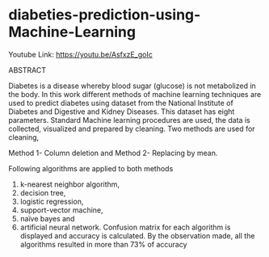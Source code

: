 # diabeties-prediction-using-Machine-Learning 

Youtube Link: https://youtu.be/AsfxzE_goIc

ABSTRACT

Diabetes is a disease whereby blood sugar (glucose) is not metabolized in the body. In this
work different methods of machine learning techniques are used to predict diabetes using
dataset from the National Institute of Diabetes and Digestive and Kidney Diseases. This
dataset has eight parameters. Standard Machine learning procedures are used, the data is
collected, visualized and prepared by cleaning. Two methods are used for cleaning,

Method 1- Column deletion and
Method 2- Replacing by mean.

Following algorithms are applied to both methods

1) k-nearest neighbor algorithm, 
2) decision tree, 
3) logistic regression, 
4) support-vector machine, 
5) naïve bayes and 
6) artificial neural network.
Confusion matrix for each algorithm is displayed and accuracy is calculated. By the
observation made, all the algorithms resulted in more than 73% of accuracy
